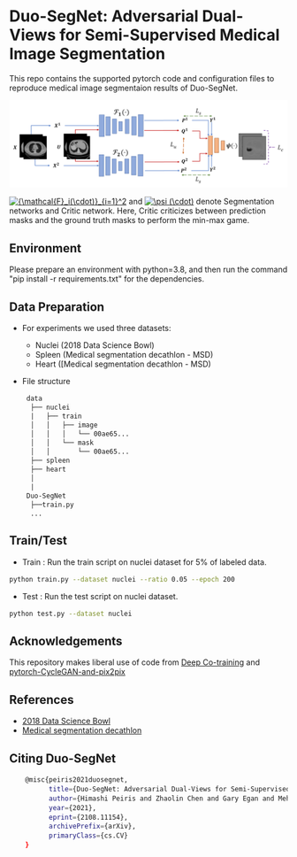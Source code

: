 # Duo-SegNet: Adversarial Dual-Views for Semi-Supervised Medical Image Segmentation

This repo contains the supported pytorch code and configuration files to reproduce medical image segmentaion results of Duo-SegNet. 

![Dual View Architecture](img/duo_segnet.png?raw=true)

<a href="https://www.codecogs.com/eqnedit.php?latex={\mathcal{F}_i(\cdot)}_{i=1}^2" target="_blank"><img src="https://latex.codecogs.com/gif.latex?{\mathcal{F}_i(\cdot)}_{i=1}^2" title="{\mathcal{F}_i(\cdot)}_{i=1}^2" /></a> and <a href="https://www.codecogs.com/eqnedit.php?latex=\psi&space;(\cdot)" target="_blank"><img src="https://latex.codecogs.com/gif.latex?\psi&space;(\cdot)" title="\psi (\cdot)" /></a> denote Segmentation networks and Critic network. Here, Critic criticizes between prediction masks and the ground truth masks to perform the min-max game.

## Environment
Please prepare an environment with python=3.8, and then run the command "pip install -r requirements.txt" for the dependencies.

## Data Preparation
- For experiments we used three datasets:
  - Nuclei (2018 Data Science Bowl)
  - Spleen (Medical segmentation decathlon - MSD)
  - Heart ([Medical segmentation decathlon - MSD)

- File structure
    ```
     data
      ├── nuclei
      |   ├── train
      │   │   ├── image
      │   │   │   └── 00ae65...
      │   │   └── mask
      │   │       └── 00ae65...       
      ├── spleen
      ├── heart
      │   
      |
     Duo-SegNet
      ├──train.py
      ...
    ```

## Train/Test
- Train : Run the train script on nuclei dataset for 5% of labeled data. 
```bash
python train.py --dataset nuclei --ratio 0.05 --epoch 200
```

- Test : Run the test script on nuclei dataset. 
```bash
python test.py --dataset nuclei
```

## Acknowledgements
This repository makes liberal use of code from [Deep Co-training](https://github.com/AlanChou/Deep-Co-Training-for-Semi-Supervised-Image-Recognition) and [pytorch-CycleGAN-and-pix2pix](https://github.com/junyanz/pytorch-CycleGAN-and-pix2pix)

## References
* [2018 Data Science Bowl](https://www.kaggle.com/c/data-science-bowl-2018)
* [Medical segmentation decathlon](http://medicaldecathlon.com/)

## Citing Duo-SegNet
```bash
    @misc{peiris2021duosegnet,
          title={Duo-SegNet: Adversarial Dual-Views for Semi-Supervised Medical Image Segmentation}, 
          author={Himashi Peiris and Zhaolin Chen and Gary Egan and Mehrtash Harandi},
          year={2021},
          eprint={2108.11154},
          archivePrefix={arXiv},
          primaryClass={cs.CV}
    }
```

